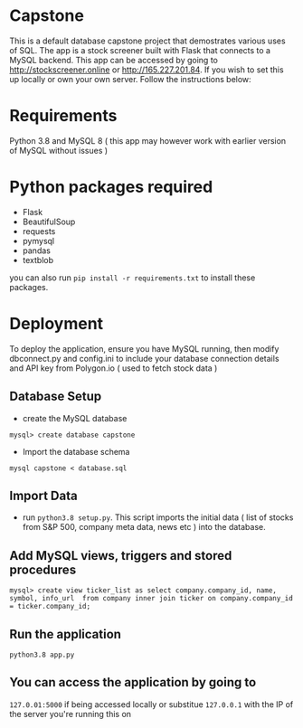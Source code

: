 # Capstone
This is a default database capstone project that demostrates various uses of SQL. The app is a stock screener built with Flask that connects to a MySQL backend. This app can be accessed by going to http://stockscreener.online or http://165.227.201.84. If you wish to set this up locally or own your own server. Follow the instructions below:

# Requirements
Python 3.8 and MySQL 8 ( this app may however work with earlier version of MySQL without issues )

# Python packages required
- Flask
- BeautifulSoup
- requests
- pymysql 
- pandas
- textblob 

you can also run `pip install -r requirements.txt` to install these packages. 

# Deployment
To deploy the application, ensure you have MySQL running, then modify dbconnect.py and config.ini to include your database connection details and API key from Polygon.io ( used to fetch stock data )


## Database Setup
- create the MySQL database

```
mysql> create database capstone
``` 

- Import the database schema

`mysql capstone < database.sql` 

## Import Data
- run `python3.8 setup.py`. This script imports the initial data ( list of stocks from S&P 500, company meta data, news etc ) into the database. 

## Add MySQL views, triggers and stored procedures

```
mysql> create view ticker_list as select company.company_id, name, symbol, info_url  from company inner join ticker on company.company_id = ticker.company_id;
``` 


## Run the application
`python3.8 app.py` 

## You can access the application by going to

`127.0.01:5000` if being accessed locally or substitue `127.0.0.1` with the IP of the server you're running this on


